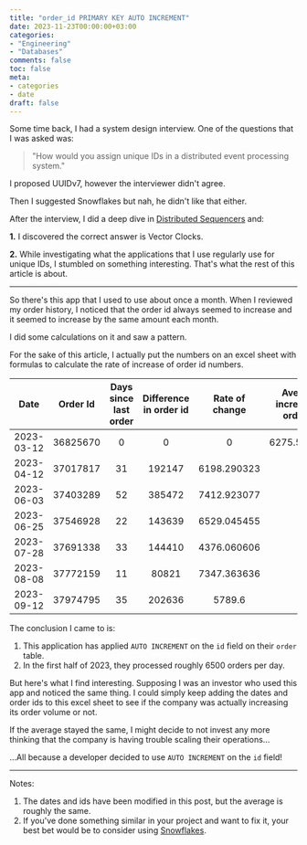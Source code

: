 ```yaml
---
title: "order_id PRIMARY KEY AUTO INCREMENT"
date: 2023-11-23T00:00:00+03:00
categories:
- "Engineering"
- "Databases"
comments: false
toc: false
meta:
- categories
- date
draft: false
---
```


Some time back, I had a system design interview. One of the questions that I was asked was:

> "How would you assign unique IDs in a distributed event processing system."

I proposed UUIDv7, however the interviewer didn't agree. 

Then I suggested Snowflakes but nah, he didn't like that either.

After the interview, I did a deep dive in [Distributed Sequencers](https://github.com/w-k-s/Distributed-ID-Generators-Experiment) and:

**1.** I discovered the correct answer is Vector Clocks.

**2.** While investigating what the applications that I use regularly use for unique IDs, I stumbled on something interesting. That's what the rest of this article is about.

---

So there's this app that I used to use about once a month. When I reviewed my order history, I noticed that the order id always seemed to increase and it seemed to increase by the same amount each month. 

I did some calculations on it and saw a pattern. 

For the sake of this article, I actually put the numbers on an excel sheet with formulas to calculate the rate of increase of order id numbers.

|    Date    | Order Id | Days since last order | Difference in order id | Rate of change | Average increase in order id |
|:----------:|:--------:|:---------------------:|:----------------------:|:--------------:|:----------------------------:|
| 2023-03-12 | 36825670 |                     0 |                      0 |              0 |                  6275.547183 |
| 2023-04-12 | 37017817 |                    31 |                 192147 |    6198.290323 |                              |
| 2023-06-03 | 37403289 |                    52 |                 385472 |    7412.923077 |                              |
| 2023-06-25 | 37546928 |                    22 |                 143639 |    6529.045455 |                              |
| 2023-07-28 | 37691338 |                    33 |                 144410 |    4376.060606 |                              |
| 2023-08-08 | 37772159 |                    11 |                  80821 |    7347.363636 |                              |
| 2023-09-12 | 37974795 |                    35 |                 202636 |         5789.6 |                              |

The conclusion I came to is:

1. This application has applied `AUTO INCREMENT` on the `id` field on their `order` table.
2. In the first half of 2023, they processed roughly 6500 orders per day.

But here's what I find interesting. Supposing I was an investor who used this app and noticed the same thing. I could simply keep adding the dates and order ids to this excel sheet to see if the company was actually increasing its order volume or not.

If the average stayed the same, I might decide to not invest any more thinking that the company is having trouble scaling their operations...

...All because a developer decided to use `AUTO INCREMENT` on the `id` field!

---

Notes:

1. The dates and ids have been modified in this post, but the average is roughly the same.
2. If you've done something similar in your project and want to fix it, your best bet would be to consider using [Snowflakes](https://github.com/callicoder/java-snowflake).
